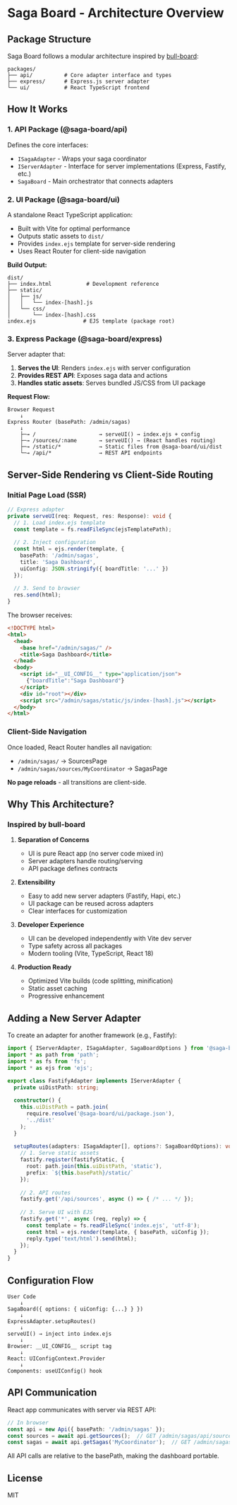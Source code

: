 # Saga Board - Architecture Overview

## Package Structure

Saga Board follows a modular architecture inspired by [bull-board](https://github.com/felixmosh/bull-board):

```
packages/
├── api/          # Core adapter interface and types
├── express/      # Express.js server adapter  
└── ui/           # React TypeScript frontend
```

## How It Works

### 1. API Package (@saga-board/api)

Defines the core interfaces:
- `ISagaAdapter` - Wraps your saga coordinator
- `IServerAdapter` - Interface for server implementations (Express, Fastify, etc.)
- `SagaBoard` - Main orchestrator that connects adapters

### 2. UI Package (@saga-board/ui)

A standalone React TypeScript application:
- Built with Vite for optimal performance
- Outputs static assets to `dist/`
- Provides `index.ejs` template for server-side rendering
- Uses React Router for client-side navigation

**Build Output:**
```
dist/
├── index.html           # Development reference
├── static/
│   ├── js/
│   │   └── index-[hash].js
│   └── css/
│       └── index-[hash].css
index.ejs               # EJS template (package root)
```

### 3. Express Package (@saga-board/express)

Server adapter that:
1. **Serves the UI**: Renders `index.ejs` with server configuration
2. **Provides REST API**: Exposes saga data and actions
3. **Handles static assets**: Serves bundled JS/CSS from UI package

**Request Flow:**

```
Browser Request
    ↓
Express Router (basePath: /admin/sagas)
    ↓
    ├─→ /                    → serveUI() → index.ejs + config
    ├─→ /sources/:name       → serveUI() → (React handles routing)
    ├─→ /static/*            → Static files from @saga-board/ui/dist
    └─→ /api/*               → REST API endpoints
```

## Server-Side Rendering vs Client-Side Routing

### Initial Page Load (SSR)
```typescript
// Express adapter
private serveUI(req: Request, res: Response): void {
  // 1. Load index.ejs template
  const template = fs.readFileSync(ejsTemplatePath);
  
  // 2. Inject configuration
  const html = ejs.render(template, {
    basePath: '/admin/sagas',
    title: 'Saga Dashboard',
    uiConfig: JSON.stringify({ boardTitle: '...' })
  });
  
  // 3. Send to browser
  res.send(html);
}
```

The browser receives:
```html
<!DOCTYPE html>
<html>
  <head>
    <base href="/admin/sagas/" />
    <title>Saga Dashboard</title>
  </head>
  <body>
    <script id="__UI_CONFIG__" type="application/json">
      {"boardTitle":"Saga Dashboard"}
    </script>
    <div id="root"></div>
    <script src="/admin/sagas/static/js/index-[hash].js"></script>
  </body>
</html>
```

### Client-Side Navigation
Once loaded, React Router handles all navigation:
- `/admin/sagas/` → SourcesPage
- `/admin/sagas/sources/MyCoordinator` → SagasPage

**No page reloads** - all transitions are client-side.

## Why This Architecture?

### Inspired by bull-board

1. **Separation of Concerns**
   - UI is pure React app (no server code mixed in)
   - Server adapters handle routing/serving
   - API package defines contracts

2. **Extensibility**
   - Easy to add new server adapters (Fastify, Hapi, etc.)
   - UI package can be reused across adapters
   - Clear interfaces for customization

3. **Developer Experience**
   - UI can be developed independently with Vite dev server
   - Type safety across all packages
   - Modern tooling (Vite, TypeScript, React 18)

4. **Production Ready**
   - Optimized Vite builds (code splitting, minification)
   - Static asset caching
   - Progressive enhancement

## Adding a New Server Adapter

To create an adapter for another framework (e.g., Fastify):

```typescript
import { IServerAdapter, ISagaAdapter, SagaBoardOptions } from '@saga-board/api';
import * as path from 'path';
import * as fs from 'fs';
import * as ejs from 'ejs';

export class FastifyAdapter implements IServerAdapter {
  private uiDistPath: string;
  
  constructor() {
    this.uiDistPath = path.join(
      require.resolve('@saga-board/ui/package.json'),
      '../dist'
    );
  }
  
  setupRoutes(adapters: ISagaAdapter[], options?: SagaBoardOptions): void {
    // 1. Serve static assets
    fastify.register(fastifyStatic, {
      root: path.join(this.uiDistPath, 'static'),
      prefix: `${this.basePath}/static/`
    });
    
    // 2. API routes
    fastify.get('/api/sources', async () => { /* ... */ });
    
    // 3. Serve UI with EJS
    fastify.get('*', async (req, reply) => {
      const template = fs.readFileSync('index.ejs', 'utf-8');
      const html = ejs.render(template, { basePath, uiConfig });
      reply.type('text/html').send(html);
    });
  }
}
```

## Configuration Flow

```
User Code
    ↓
SagaBoard({ options: { uiConfig: {...} } })
    ↓
ExpressAdapter.setupRoutes()
    ↓
serveUI() → inject into index.ejs
    ↓
Browser: __UI_CONFIG__ script tag
    ↓
React: UIConfigContext.Provider
    ↓
Components: useUIConfig() hook
```

## API Communication

React app communicates with server via REST API:

```typescript
// In browser
const api = new Api({ basePath: '/admin/sagas' });
const sources = await api.getSources();  // GET /admin/sagas/api/sources
const sagas = await api.getSagas('MyCoordinator');  // GET /admin/sagas/api/sources/MyCoordinator/sagas
```

All API calls are relative to the basePath, making the dashboard portable.

## License

MIT
